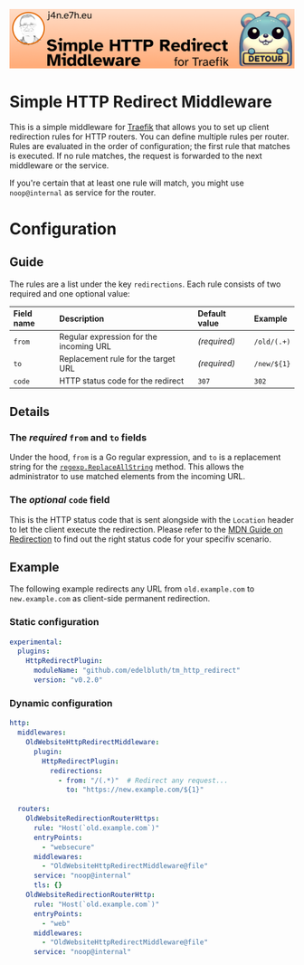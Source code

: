 ![Simple HTTP Redirect Middleware for Traefik](./.assets/banner.png)

# Simple HTTP Redirect Middleware

This is a simple middleware for [Traefik](https://traefik.io/) that allows you to set up
client redirection rules for HTTP routers. You can define multiple rules per router.
Rules are evaluated in the order of configuration; the first rule that matches is executed.
If no rule matches, the request is forwarded to the next middleware or the service.

If you're certain that at least one rule will match, you might use `noop@internal` as service
for the router.

# Configuration

## Guide

The rules are a list under the key `redirections`. Each rule consists of two required and one
optional value:

| Field name | Description                             | Default value   | Example           |
|:-----------|:----------------------------------------|:----------------|:------------------|
| `from`     | Regular expression for the incoming URL | _(required)_    | `/old/(.+)`       |
| `to`       | Replacement rule for the target URL     | _(required)_    | `/new/${1}`       |
| `code`     | HTTP status code for the redirect       | `307`           | `302`             |

## Details

### The _required_ `from` and `to` fields

Under the hood, `from` is a Go regular expression, and `to` is a replacement string for the
[`regexp.ReplaceAllString`](https://pkg.go.dev/regexp#Regexp.ReplaceAllString) method. This
allows the administrator to use matched elements from the incoming URL.

### The _optional_ `code` field

This is the HTTP status code that is sent alongside with the `Location` header to let the client
execute the redirection. Please refer to the
[MDN Guide on Redirection](https://developer.mozilla.org/en-US/docs/Web/HTTP/Guides/Redirections)
to find out the right status code for your specifiv scenario.

## Example

The following example redirects any URL from `old.example.com` to `new.example.com` as client-side
permanent redirection.

### Static configuration

```yaml
experimental:
  plugins:
    HttpRedirectPlugin:
      moduleName: "github.com/edelbluth/tm_http_redirect"
      version: "v0.2.0"
```

### Dynamic configuration

```yaml
http:
  middlewares:
    OldWebsiteHttpRedirectMiddleware:
      plugin:
        HttpRedirectPlugin:
          redirections:
            - from: "/(.*)"  # Redirect any request...
              to: "https://new.example.com/${1}"

  routers:
    OldWebsiteRedirectionRouterHttps:
      rule: "Host(`old.example.com`)"
      entryPoints:
        - "websecure"
      middlewares:
        - "OldWebsiteHttpRedirectMiddleware@file"
      service: "noop@internal"
      tls: {}
    OldWebsiteRedirectionRouterHttp:
      rule: "Host(`old.example.com`)"
      entryPoints:
        - "web"
      middlewares:
        - "OldWebsiteHttpRedirectMiddleware@file"
      service: "noop@internal"
```
